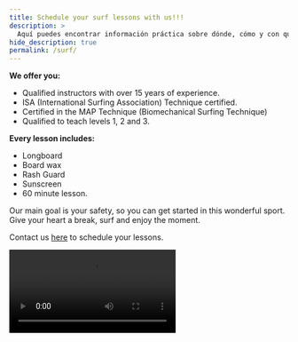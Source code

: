 ```yaml
---
title: Schedule your surf lessons with us!!!
description: >
  Aquí puedes encontrar información práctica sobre dónde, cómo y con quién surfear
hide_description: true
permalink: /surf/
---
```

<strong>We offer you:</strong>

<ul><li>Qualified instructors with over 15 years of experience.</li><li>ISA (International Surfing Association) Technique certified.</li><li>Certified in the MAP Technique (Biomechanical Surfing Technique)</li><li>Qualified to teach levels 1, 2 and 3.</li></ul>

<strong>Every lesson includes:</strong>

<ul><li>Longboard</li><li>Board wax</li><li>Rash Guard</li><li>Sunscreen</li><li>60 minute lesson.</li></ul>

Our main goal is your safety, so you can get started in this wonderful sport.
Give your heart a break, surf and enjoy the moment.

Contact us <a href="https://sandy.sv/contact/">here</a> to schedule your lessons.

<video src="/assets/mp4/surf/surf-sunset.mp4" autoplay />

{% include contact-form.html %}
